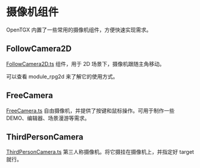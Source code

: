 # 摄像机组件

OpenTGX 内置了一些常用的摄像机组件，方便快速实现需求。

## FollowCamera2D

[FollowCamera2D.ts](../tgx-core-cocos/assets/core_tgx/easy_camera/FollowCamera2D.ts) 组件，用于 2D 场景下，摄像机跟随主角移动。

可以查看 module_rpg2d 来了解它的使用方式。

## FreeCamera

[FreeCamera.ts](../tgx-core-cocos/assets/core_tgx/easy_camera/FreeCamera.ts) 自由摄像机，并提供了按键和鼠标操作。可用于制作一些 DEMO、编辑器、场景漫游等需求。

## ThirdPersonCamera

[ThirdPersonCamera.ts](../tgx-core-cocos/assets/core_tgx/easy_camera/ThirdPersonCamera.ts) 第三人称摄像机。将它摄挂在摄像机上，并指定好 target 就行。